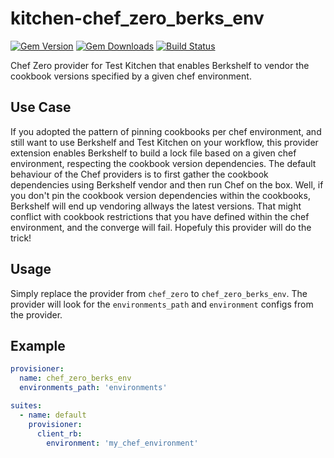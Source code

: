 # kitchen-chef_zero_berks_env

[![Gem Version](https://badge.fury.io/rb/kitchen-chef_zero_berks_env.svg)](http://badge.fury.io/rb/kitchen-chef_zero_berks_env)
[![Gem Downloads](http://ruby-gem-downloads-badge.herokuapp.com/kitchen-chef_zero_berks_env?type=total&color=brightgreen)](https://rubygems.org/gems/kitchen-chef_zero_berks_env)
[![Build Status](https://travis-ci.org/ruizink/kitchen-chef_zero_berks_env.png)](https://travis-ci.org/ruizink/kitchen-chef_zero_berks_env)

Chef Zero provider for Test Kitchen that enables Berkshelf to vendor the cookbook versions specified by a given chef environment.

## Use Case

If you adopted the pattern of pinning cookbooks per chef environment, and still want to use Berkshelf and Test Kitchen on your workflow,
this provider extension enables Berkshelf to build a lock file based on a given chef environment, respecting the cookbook version dependencies.
The default behaviour of the Chef providers is to first gather the cookbook dependencies using Berkshelf vendor and then run Chef on the box.
Well, if you don't pin the cookbook version dependencies within the cookbooks, Berkshelf will end up vendoring allways the latest versions.
That might conflict with cookbook restrictions that you have defined within the chef environment, and the converge will fail.
Hopefuly this provider will do the trick!

## Usage

Simply replace the provider from `chef_zero` to `chef_zero_berks_env`.
The provider will look for the `environments_path` and `environment` configs from the provider.

## Example

```yaml
provisioner:
  name: chef_zero_berks_env
  environments_path: 'environments'

suites:
  - name: default
    provisioner:
      client_rb:
        environment: 'my_chef_environment'
```
